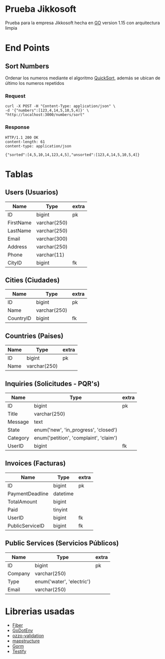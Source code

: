 # Prueba Jikkosoft

Prueba para la empresa Jikkosoft hecha en [GO](https://golang.org/) version 1.15 con arquitectura limpia

# End Points

## Sort Numbers

Ordenar los numeros mediante el algoritmo [QuickSort](https://www.youtube.com/watch?v=WaNLJf8xzC4), además se ubican de
último los numeros repetidos

### Request

```curl
curl -X POST -H "Content-Type: application/json" \
-d '{"numbers":[123,4,14,5,10,5,4]}' \
"http://localhost:3000/numbers/sort"
```

### Response

    HTTP/1.1 200 OK
    content-length: 61
    content-type: application/json

    {"sorted":[4,5,10,14,123,4,5],"unsorted":[123,4,14,5,10,5,4]}

# Tablas

## Users (Usuarios)

Name   | Type     | extra
------ | -------- | ------
ID | bigint | pk
FirstName | varchar(250) |
LastName | varchar(250) |
Email | varchar(300) |
Address | varchar(250) |
Phone | varchar(11) |
CityID | bigint | fk

## Cities (Ciudades)

Name   | Type     | extra
------ | -------- | ------
ID | bigint | pk
Name | varchar(250) |
CountryID | bigint | fk

## Countries (Paises)

Name   | Type     | extra
------ | -------- | ------
ID | bigint | pk
Name | varchar(250) |

## Inquiries (Solicitudes - PQR's)

Name   | Type     | extra
------ | -------- | ------
ID | bigint | pk
Title | varchar(250) |
Message | text |
State | enum('new', 'in_progress', 'closed') |
Category | enum('petition', 'complaint', 'claim') |
UserID | bigint | fk

## Invoices (Facturas)

Name   | Type     | extra
------ | -------- | ------
ID | bigint | pk
PaymentDeadline | datetime |
TotalAmount | bigint |
Paid | tinyint |
UserID | bigint | fk
PublicServiceID | bigint | fk

## Public Services (Servicios Públicos)

Name   | Type     | extra
------ | -------- | ------
ID | bigint | pk
Company | varchar(250) |
Type | enum('water', 'electric') |
Email | varchar(250) |

# Librerias usadas

- [Fiber](https://docs.gofiber.io/)
- [GoDotEnv](https://github.com/joho/godotenv)
- [ozzo-validation](https://github.com/go-ozzo/ozzo-validation)
- [mapstructure](https://github.com/mitchellh/mapstructure)
- [Gorm](https://gorm.io/)
- [Testify](https://github.com/stretchr/testify)
